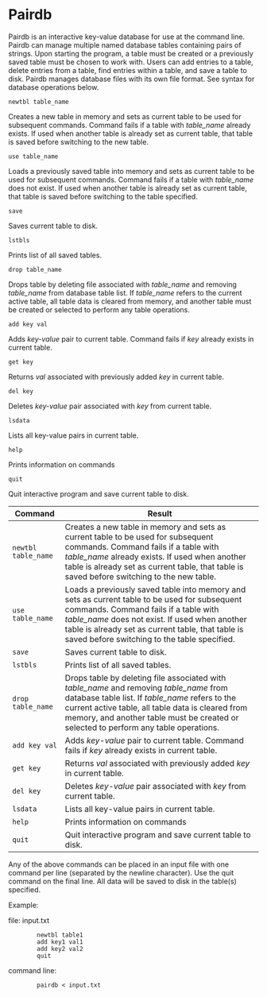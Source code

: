 # Pairdb
Pairdb is an interactive key-value database for use at the command line. Pairdb can manage multiple named database tables containing pairs of strings. Upon starting the program, a table must be created or a previously saved table must be chosen to work with. Users can add entries to a table, delete entries from a table, find entries within a table, and save a table to disk. Pairdb manages database files with its own file format. See syntax for database operations below.

`newtbl table_name`

Creates a new table in memory and sets as current table to be used for subsequent commands. Command fails if a table with *table_name* already exists. If used when another table is already set as current table, that table is saved before switching to the new table.

`use table_name`

Loads a previously saved table into memory and sets as current table to be used for subsequent commands. Command fails if a table with *table_name* does not exist. If used when another table is already set as current table, that table is saved before switching to the table specified.

`save`

Saves current table to disk.

`lstbls`

Prints list of all saved tables.

`drop table_name`

Drops table by deleting file associated with *table_name* and removing *table_name* from database table list. If *table_name* refers to the current active table, all table data is cleared from memory, and another table must be created or selected to perform any table operations.

`add key val`

Adds *key-value* pair to current table. Command fails if *key* already exists in current table.

`get key`

Returns *val* associated with previously added *key* in current table.

`del key`

Deletes *key-value* pair associated with *key* from current table.

`lsdata`

Lists all key-value pairs in current table.

`help`

Prints information on commands

`quit`

Quit interactive program and save current table to disk.

|Command                      |Result                                                     |
|-----------------------------|-----------------------------------------------------------|
|`newtbl table_name`          |Creates a new table in memory and sets as current table to be used for subsequent commands. Command fails if a table with *table_name* already exists. If used when another table is already set as current table, that table is saved before switching to the new table.|
|`use table_name`             |Loads a previously saved table into memory and sets as current table to be used for subsequent commands. Command fails if a table with *table_name* does not exist. If used when another table is already set as current table, that table is saved before switching to the table specified.|
|`save`                       |Saves current table to disk.|
|`lstbls`                     |Prints list of all saved tables.|
|`drop table_name`            |Drops table by deleting file associated with *table_name* and removing *table_name* from database table list. If *table_name* refers to the current active table, all table data is cleared from memory, and another table must be created or selected to perform any table operations.|
|`add key val`                |Adds *key-value* pair to current table. Command fails if *key* already exists in current table.|
|`get key`                    |Returns *val* associated with previously added *key* in current table.|
|`del key`                    |Deletes *key-value* pair associated with *key* from current table.|
|`lsdata`                     |Lists all key-value pairs in current table.|
|`help`                       |Prints information on commands|
|`quit`                       |Quit interactive program and save current table to disk.|

Any of the above commands can be placed in an input file with one command per line (separated by the newline character). Use the quit command on the final line. All data will be saved to disk in the table(s) specified.

Example:

file: input.txt

            newtbl table1
            add key1 val1
            add key2 val2
            quit

command line:

            pairdb < input.txt

